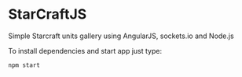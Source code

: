 StarCraftJS
===========

Simple Starcraft units gallery using AngularJS, sockets.io and Node.js

To install dependencies and start app just type:

`npm start`
